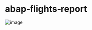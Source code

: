 # abap-flights-report
![image](https://github.com/nailtonvital/abap-flights-report/assets/51789882/471e2f8e-9dd5-4d43-aa9c-d2dbb9180be0)
